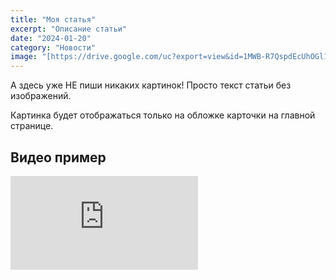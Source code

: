 ```yaml
---
title: "Моя статья"
excerpt: "Описание статьи"
date: "2024-01-20"
category: "Новости"
image: "[https://drive.google.com/uc?export=view&id=1MWB-R7QspdEcUhOGl1aqEYM60uioDREn/](https://www.google.com/url?sa=i&url=https%3A%2F%2Fru.made-in-china.com%2Fco_hnsjsp%2Fproduct_250g-Chinese-Latiao-Vegan-Meat-Spicy-Flavor-Cooked-Powder-Pastry-Snack_uonuehsshg.html&psig=AOvVaw2fvwu2W6c7tcD6zngGBkAU&ust=1761230407792000&source=images&cd=vfe&opi=89978449&ved=0CBUQjRxqFwoTCMi4tdiEuJADFQAAAAAdAAAAABAE)"  # ← ТОЛЬКО ЗДЕСЬ
---
```


А здесь уже НЕ пиши никаких картинок!
Просто текст статьи без изображений.

Картинка будет отображаться только на обложке карточки на главной странице.

## Видео пример
<div class="video-container">
    <iframe 
        src="https://drive.google.com/file/d/1B8Eol3OWbF4s1QV4k4s3IbqsTfwBPBon/preview" 
        frameborder="0" 
        allowfullscreen
        scrolling="no">
    </iframe>
</div>




















